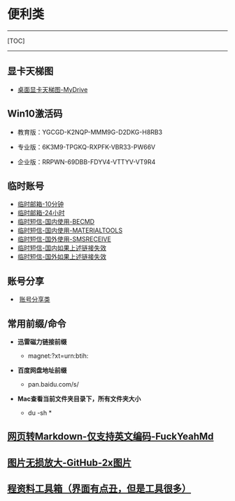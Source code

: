 # 便利类

---

[TOC]

---

## 显卡天梯图

- [桌面显卡天梯图-MyDrive](http://www.mydrivers.com/zhuanti/tianti/gpu/)

## Win10激活码

- 教育版：YGCGD-K2NQP-MMM9G-D2DKG-H8RB3

- 专业版：6K3M9-TPGKQ-RXPFK-VBR33-PW66V

- 企业版：RRPWN-69DBB-FDYV4-VTTYV-VT9R4

## 临时账号

- [临时邮箱-10分钟](http://mail.bccto.me/)
- [临时邮箱-24小时](http://24mail.chacuo.net/enus)
- [临时短信-国内使用-BECMD](https://www.becmd.com/)
- [临时短信-国内使用-MATERIALTOOLS](https://www.materialtools.com/)
- [临时短信-国外使用-SMSRECEIVE](https://smsreceivefree.com/)
- [临时短信-国内如果上述链接失效](http://www.360doc.com/content/19/0108/12/51975160_807440477.shtml)
- [临时短信-国外如果上述链接失效](http://www.360doc.com/content/19/0108/12/51975160_807440477.shtml)



## 账号分享

- ​	[账号分享类](https://suoweihu.github.io/WebUtilities/src-account)

## 常用前缀/命令

- **迅雷磁力链接前缀**

    - magnet:?xt=urn:btih:

- **百度网盘地址前缀**

    - pan.baidu.com/s/

- **Mac查看当前文件夹目录下，所有文件夹大小**

    - du -sh *

        

## [网页转Markdown-仅支持英文编码-FuckYeahMd](http://www.52book.me/)

## [图片无损放大-GitHub-2x图片](https://bigjpg.com/zh)

## [程资料工具箱（界面有点丑，但是工具很多）](https://www.toolnb.com/)

